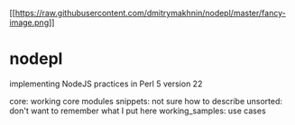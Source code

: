 [[https://raw.githubusercontent.com/dmitrymakhnin/nodepl/master/fancy-image.png]]

# nodepl
implementing NodeJS practices in Perl 5 version 22

core: working core modules
snippets: not sure how to describe
unsorted: don't want to remember what I put here
working_samples: use cases
